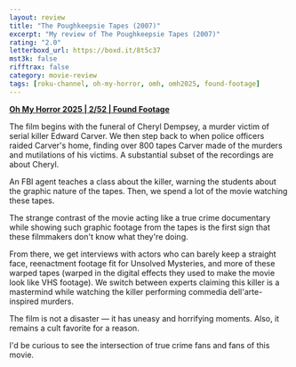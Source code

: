```yaml
---
layout: review
title: "The Poughkeepsie Tapes (2007)"
excerpt: "My review of The Poughkeepsie Tapes (2007)"
rating: "2.0"
letterboxd_url: https://boxd.it/8t5c37
mst3k: false
rifftrax: false
category: movie-review
tags: [roku-channel, oh-my-horror, omh, omh2025, found-footage]
---
```


<b><a href="https://boxd.it/BQGCY/detail" target="_blank" rel="noopener">Oh My Horror 2025 | 2/52 | Found Footage</a></b>

The film begins with the funeral of Cheryl Dempsey, a murder victim of serial killer Edward Carver. We then step back to when police officers raided Carver's home, finding over 800 tapes Carver made of the murders and mutilations of his victims. A substantial subset of the recordings are about Cheryl.

An FBI agent teaches a class about the killer, warning the students about the graphic nature of the tapes. Then, we spend a lot of the movie watching these tapes.

The strange contrast of the movie acting like a true crime documentary while showing such graphic footage from the tapes is the first sign that these filmmakers don't know what they're doing.

From there, we get interviews with actors who can barely keep a straight face, reenactment footage fit for Unsolved Mysteries, and more of these warped tapes (warped in the digital effects they used to make the movie look like VHS footage). We switch between experts claiming this killer is a mastermind while watching the killer performing commedia dell'arte-inspired murders.

The film is not a disaster — it has uneasy and horrifying moments. Also, it remains a cult favorite for a reason.

I'd be curious to see the intersection of true crime fans and fans of this movie.
